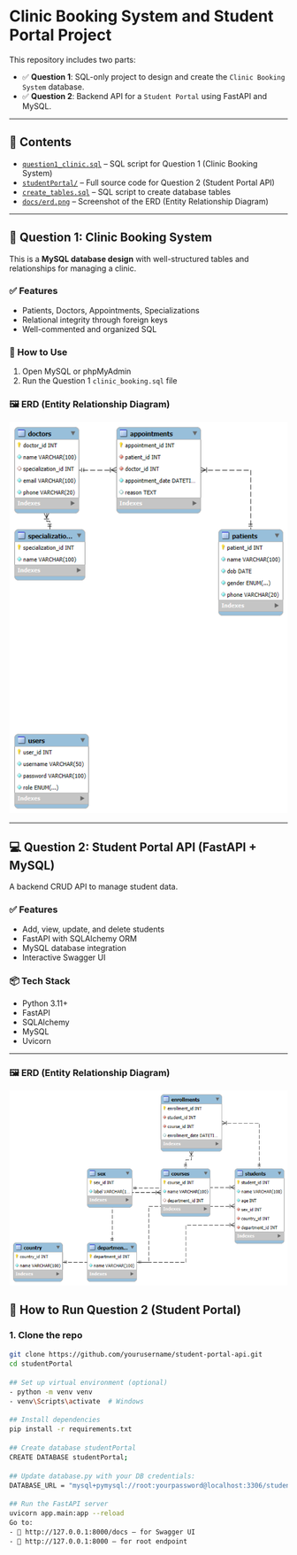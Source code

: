 # Clinic Booking System and Student Portal Project

This repository includes two parts:

- ✅ **Question 1**: SQL-only project to design and create the `Clinic Booking System` database.
- ✅ **Question 2**: Backend API for a `Student Portal` using FastAPI and MySQL.

---

## 📁 Contents

- [`question1_clinic.sql`](./clinic_booking.sql) – SQL script for Question 1 (Clinic Booking System)
- [`studentPortal/`](./studentPortal) – Full source code for Question 2 (Student Portal API)
- [`create_tables.sql`](./studentPortal/create_tables.sql) – SQL script to create database tables
- [`docs/erd.png`](./docs/erd.png) – Screenshot of the ERD (Entity Relationship Diagram)

---

## 🧠 Question 1: Clinic Booking System

This is a **MySQL database design** with well-structured tables and relationships for managing a clinic.

### ✅ Features

- Patients, Doctors, Appointments, Specializations
- Relational integrity through foreign keys
- Well-commented and organized SQL

### 📄 How to Use

1. Open MySQL or phpMyAdmin
2. Run the Question 1 `clinic_booking.sql` file

### 🖼️ ERD (Entity Relationship Diagram)

![ERD Screenshot](screenshot/question1-image.png)


---

## 💻 Question 2: Student Portal API (FastAPI + MySQL)

A backend CRUD API to manage student data.

### ✅ Features

- Add, view, update, and delete students
- FastAPI with SQLAlchemy ORM
- MySQL database integration
- Interactive Swagger UI

### 📦 Tech Stack

- Python 3.11+
- FastAPI
- SQLAlchemy
- MySQL
- Uvicorn

---
### 🖼️ ERD (Entity Relationship Diagram)

![ERD Screenshot](screenshot/question2-image.png)


## 🚀 How to Run Question 2 (Student Portal)

### 1. Clone the repo

```bash
git clone https://github.com/yourusername/student-portal-api.git
cd studentPortal

## Set up virtual environment (optional)
- python -m venv venv
- venv\Scripts\activate  # Windows

## Install dependencies
pip install -r requirements.txt

## Create database studentPortal
CREATE DATABASE studentPortal;

## Update database.py with your DB credentials:
DATABASE_URL = "mysql+pymysql://root:yourpassword@localhost:3306/student_portal"

## Run the FastAPI server
uvicorn app.main:app --reload
Go to:
- 📄 http://127.0.0.1:8000/docs – for Swagger UI
- 📄 http://127.0.0.1:8000 – for root endpoint


